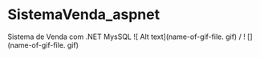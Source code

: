 # SistemaVenda_aspnet
Sistema de Venda com .NET
MysSQL
![ Alt text](name-of-gif-file. gif) / ! [](name-of-gif-file. gif)
